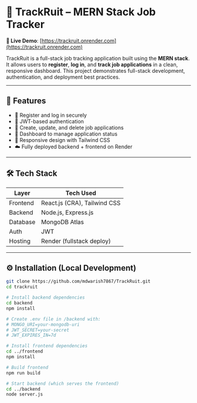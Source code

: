 # 🚀 TrackRuit – MERN Stack Job Tracker

**🔗 Live Demo**: [https://trackruit.onrender.com](https://trackruit.onrender.com)

TrackRuit is a full-stack job tracking application built using the **MERN stack**. It allows users to **register**, **log in**, and **track job applications** in a clean, responsive dashboard. This project demonstrates full-stack development, authentication, and deployment best practices.

---

## 📸 Features

- 📝 Register and log in securely
- 🔐 JWT-based authentication
- 💼 Create, update, and delete job applications
- 🧭 Dashboard to manage application status
- 📱 Responsive design with Tailwind CSS
- ☁️ Fully deployed backend + frontend on Render

---

## 🛠️ Tech Stack

| Layer    | Tech Used                    |
| -------- | ---------------------------- |
| Frontend | React.js (CRA), Tailwind CSS |
| Backend  | Node.js, Express.js          |
| Database | MongoDB Atlas                |
| Auth     | JWT                          |
| Hosting  | Render (fullstack deploy)    |

---

## ⚙️ Installation (Local Development)

```bash
git clone https://github.com/mdwarish7867/TrackRuit.git
cd trackruit

# Install backend dependencies
cd backend
npm install

# Create .env file in /backend with:
# MONGO_URI=your-mongodb-uri
# JWT_SECRET=your-secret
# JWT_EXPIRES_IN=7d

# Install frontend dependencies
cd ../frontend
npm install

# Build frontend
npm run build

# Start backend (which serves the frontend)
cd ../backend
node server.js
```
